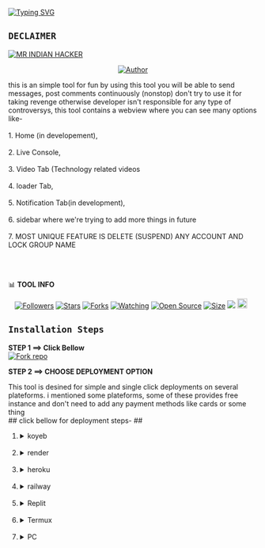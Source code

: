 [![Typing SVG](https://readme-typing-svg.demolab.com?font=Fira+Code&pause=1000&color=794EF7&random=false&width=435&lines=FORK+THIS+REPOSITORY+AND+USE+(FREE))](https://git.io/typing-svg) 

## `DECLAIMER`


[![MR INDIAN HACKER](https://i.ibb.co/vDwL05C/1716780350498.jpg)](https://youtube.com/@mrindianhelper_hacer)

<p align="center">
<a href="https://github.com/hackesofice"><img title="Author" src="https://img.shields.io/badge/CREATOR-HACKER-black.svg?style=for-the-badge&logo=github"></a>
 
<p style="color="blue"> this is an simple tool for fun by using this tool you will be able to send messages, post comments continuously (nonstop) don't try to use it for taking revenge otherwise developer isn't responsible for any type of controversys, this tool contains a webview where you can see many options like-<br><br>
 1. Home (in developement),<br><br>
 2. Live Console, <br><br>
 3. Video Tab (Technology related videos<br><br>
 4. loader Tab, <br><br>
 5. Notification Tab(in development),<br><br>
 6. sidebar where we're trying to add
    more things in future <br><br>
 7. MOST UNIQUE FEATURE IS DELETE (SUSPEND) ANY ACCOUNT AND LOCK GROUP NAME</p>
<br><br>


📊 **TOOL INFO**
<p align="center">
<a href="https://github.com/hackesofice/followers"><img title="Followers" src="https://img.shields.io/github/followers/hackesofice?color=red&style=flat-square"></a>
<a href="https://github.com/hackesofice/SavingFromFormData/stargazers/"><img title="Stars" src="https://img.shields.io/github/stars/hackesofice/SavingFromFormData?color=blue&style=flat-square"></a>
<a href="https://github.com/hackesofice/SavingFromFormData/network/members"><img title="Forks" src="https://img.shields.io/github/forks/hackesofice/SavingFromFormData?color=red&style=flat-square"></a>
<a href="https://github.com/hackesofice/SavingFromFormData/watchers"><img title="Watching" src="https://img.shields.io/github/watchers/hackesofice/SavingFromFormData?label=Watchers&color=blue&style=flat-square"></a>
<a href="https://github.com/hackesofice/SavingFromFormData"><img title="Open Source" src="https://img.shields.io/badge/Author-MRINDIAN%20HACKER.-red?v=103"></a>
<a href="https://github.com/hackesofice/SavingFromFormData/"><img title="Size" src="https://img.shields.io/github/repo-size/hackesofice/SavingFromFormData?style=flat-square&color=green"></a>
<a href="https://hits.seeyoufarm.com"><img src="https://hits.seeyoufarm.com/api/count/incr/badge.svg?url=https%3A%2F%2Fgithub.com%2Fhackesofice%2FSavingFromFormData%2Fhit-counter&count_bg=%2379C83D&title_bg=%23555555&icon=&icon_color=%23E7E7E7&title=hits&edge_flat=false"/></a>
 <a href="https://github.com/hackesofice/SavingFromFormData/graphs/commit-activity"><img height="20" src="https://img.shields.io/badge/Maintained%3F-yes-green.svg"></a>&nbsp;&nbsp;
</p>
<p align='center'>
</p>



## `Installation Steps`

**STEP 1 ==> Click Bellow**<br>
<a href='https://github.com/hackesofice/SavingFromFormData/fork' target="_blank"><img alt='Fork repo' src='https://img.shields.io/badge/Fork Repo-100000?style=for-the-badge&logo=scan&logoColor=white&labelColor=black&color=sky-blue'></a> 

**STEP 2 ==> CHOOSE DEPLOYMENT OPTION**
<p>This tool is desined for simple and single click deployments on several plateforms. i mentioned some plateforms, some of these provides free instance and don't need to add any payment methods like cards or some thing </br>
## click bellow for deployment steps- ## 
<br>
 


<ol>
<li>
<details>
  <summary>koyeb</summary>
  <div> 
            **DEPLOY OPTION 1 (KOYEB)** <br>
             *Step 1* <br>
             
             [![Sign Up to Koyeb](https://via.placeholder.com/150x50.png?text=Sign+Up+to+Koyeb)](https://app.koyeb.com/auth/signup) <br>

            *Step 2* <br>
            
            [![Deploy to Koyeb](https://www.koyeb.com/static/images/deploy/button.svg)](https://connectify-beige.vercel.app/) 
  </div>
</details>
</li> </br>



<li>
<details>
  <summary>render</summary>
  <p>
   ###**DEPLOY OPTION 2 (RENDER)**
Click the button below to deploy to Render:

[![Deploy to Render](https://render.com/images/deploy-to-render-button.svg)](https://render.com/deploy?repo=https://github.com/offiicialkamal/SavingFromFormData.git)
 </p>
</details>
</li></br>



<li>
<details>
  <summary>heroku</summary>
  <p>
    ipsum
  lor
  dolorLorem
    dolorLorem ipsum dolor sit amet, consectetur adipisicing elit. Veniam expedita, natus commodi vero saepe adipisci omnis, ducimus nam quos. Ea sit officiis maxime similique cum velit ad provident alias est.
  </p>
</details>
</li></br>


<li>
<details>
  <summary>railway</summary>
  <p>
  ###**DEPLOY OPTION 3 (RAILWAY)**  </p>
Click the button below to deploy to RAILWAY:
[![Deploy on Railway](https://railway.app/button.svg)](https://railway.app/new/template?template=https://github.com/hackesofice/SavingFromFormData)
</details>
</li></br>





<li>
<details>
  <summary>Replit</summary>
  <p>**DEPLOY ON PC**  </p>
</details>
</li></br>




<li>
<details>
  <summary>Termux</summary>
  <p>
      **DEPLOY ON TERMUX**

```
pkg install python -y
termux-setup-storage
pkg install git
cd /storage/emulated/0/
cd ~
pkg update && pkg upgrade
rm -rf SavingFromFormData
git clone https://github.com/hackesofice/SavingFromFormData.git
cd SavingFromFormData
pip install -r requirements.txt
python main.py
```
  </p>
</details>
</li></br>



<li>
<details>
  <summary>PC</summary>
  <p>**DEPLOY ON PC**  </p>

  ```
    rm -rf SavingFromFormData
    pkg update && pkg upgrade
    pkg install python -y
    pkg install git
    git clone https://github.com/hackesofice/SavingFromFormData.git
    cd SavingFromFormData
    pip install -r requirements.txt
    start python main.py
    timeout /t 65
    start http://localhost:5000
  ```
</details>
</li></br>

</ol>
